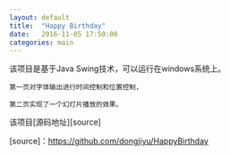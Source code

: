 ```yaml
---
layout: default
title:  "Happy Birthday"
date:   2016-11-05 17:50:00
categories: main
---
```



该项目是基于Java Swing技术，可以运行在windows系统上。

    第一页对字体输出进行时间控制和位置控制，

    第二页实现了一个幻灯片播放的效果。

该项目[源码地址][source]

[source]：https://github.com/dongjiyu/HappyBirthday
